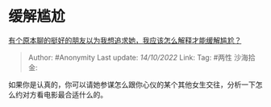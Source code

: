 # 缓解尴尬
[有个原本聊的挺好的朋友以为我想追求她，我应该怎么解释才能缓解尴尬？](https://www.zhihu.com/question/558267604/answer/2707175760)

> Author: #Anonymity
> Last update: *14/10/2022*
> Link:
> Tag: #两性
> 沙海拾金:

如果你是认真的，你可以请她参谋怎么跟你心仪的某个其他女生交往，分析一下怎么约对方看电影最合适什么的。
